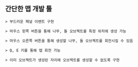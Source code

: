 ## 간단한 맵 개발 툴

	> 부드러운 패널 이벤트 구현

	> 마우스 왼쪽 버튼을 통해 나무, 돌 오브젝트를 특정 위치에 생성 가능

	> 마우스 오른쪽 버튼을 통해 생성할 나무, 돌 오브젝트를 회전시킬 수 있음
	
	> Q, E 키를 통해 맵 회전 가능

	> 이미 오브젝트가 생성된 자리에 오브젝트를 생성할 수 없도록 구현
